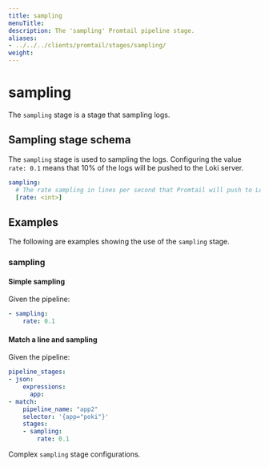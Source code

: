 ```yaml
---
title: sampling
menuTitle:  
description: The 'sampling' Promtail pipeline stage. 
aliases: 
- ../../../clients/promtail/stages/sampling/
weight:  
---
```


# sampling

The `sampling` stage is a stage that sampling logs. 

## Sampling stage schema

The `sampling` stage is used to sampling the logs.  Configuring the value `rate: 0.1` means that 10% of the logs will be pushed to the Loki server.

```yaml
sampling:
  # The rate sampling in lines per second that Promtail will push to Loki.The value is between 0 and 1, where a value of 0 means no logs are sampled and a value of 1 means 100% of logs are sampled.
  [rate: <int>]  
```

## Examples

The following are examples showing the use of the `sampling` stage.

### sampling

#### Simple sampling

Given the pipeline:

```yaml
- sampling:
    rate: 0.1
```

#### Match a line and sampling

Given the pipeline:

```yaml
pipeline_stages:
- json:
    expressions:
      app:
- match:
    pipeline_name: "app2"
    selector: '{app="poki"}'
    stages:
    - sampling:
        rate: 0.1
```
Complex `sampling` stage configurations.

